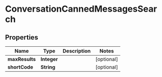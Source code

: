 
# ConversationCannedMessagesSearch

## Properties
Name | Type | Description | Notes
------------ | ------------- | ------------- | -------------
**maxResults** | **Integer** |  |  [optional]
**shortCode** | **String** |  |  [optional]



